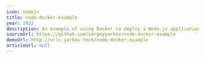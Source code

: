 ```yaml
---
icon: nodejs
title: node-docker-example
year: 2022
description: An example of using Docker to deploy a Node.js application
sourceUrl: https://github.com/sergeyyarkov/node-docker-example
demoUrl: http://urls.yarkov.tech/node-docker-example
articleUrl: null
---
```

